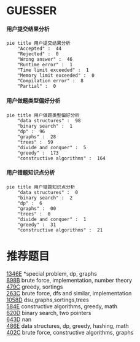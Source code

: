 # GUESSER

<!-- tabs:start -->



#### **用户提交结果分析**

```mermaid
pie title 用户提交结果分析
    "Accepted" :  44
    "Rejected" :  0
    "Wrong answer" :  46
    "Runtime error" :  1
    "Time limit exceeded" :  1
    "Memory limit exceeded" :  0
    "Compilation error" :  8
    "Partial" :  0
```

#### **用户做题类型偏好分析**

```mermaid
pie title 用户做题类型偏好分析
    "data structures" :  98
    "binary search" :  1
    "dp" :  96
    "graphs" :  28
    "trees" :  59
    "divide and conquer" :  5
    "greedy" :  173
    "constructive algorithms" :  164
```
#### **用户错题知识点分析**

```mermaid
pie title 用户错题知识点分析
    "data structures" :  0
    "binary search" :  2
    "dp" :  6
    "graphs" :  00
    "trees" :  0
    "divide and conquer" :  1
    "greedy" :  31
    "constructive algorithms" :  21
```



<!-- tabs:end -->
# 推荐题目
[1346E](https://codeforces.com/contest/1346/problem/E)		*special problem,
                        dp,
                        graphs		  
[898B](https://codeforces.com/contest/898/problem/B)		brute force,
                        implementation,
                        number theory		  
[479C](https://codeforces.com/contest/479/problem/C)		greedy,
                        sortings		  
[263C](https://codeforces.com/contest/263/problem/C)		brute force,
                        dfs and similar,
                        implementation		  
[1058D](https://codeforces.com/contest/1058/problem/D)		dsu,graphs,sortings,trees		  
[584E](https://codeforces.com/contest/584/problem/E)		constructive algorithms,
                        greedy,
                        math		  
[620D](https://codeforces.com/contest/620/problem/D)		binary search,
                        two pointers		  
[643D](https://codeforces.com/contest/643/problem/D)		nan		  
[486E](https://codeforces.com/contest/486/problem/E)		data structures,
                        dp,
                        greedy,
                        hashing,
                        math		  
[402C](https://codeforces.com/contest/402/problem/C)		brute force,
                        constructive algorithms,
                        graphs		  
